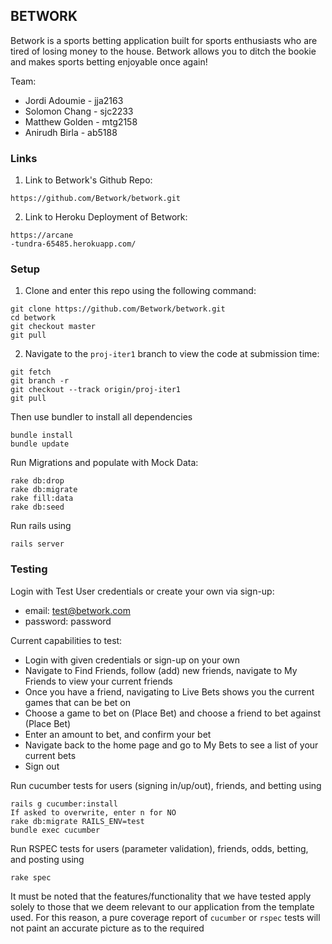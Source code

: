## BETWORK

Betwork is a sports betting application built for sports enthusiasts who are tired of losing money to the house. Betwork
allows you to ditch the bookie and makes sports betting enjoyable once again!

Team:

* Jordi Adoumie - jja2163
* Solomon Chang - sjc2233
* Matthew Golden - mtg2158
* Anirudh Birla - ab5188

### Links

1) Link to Betwork's Github Repo:

```
https://github.com/Betwork/betwork.git
```

2) Link to Heroku Deployment of Betwork:

```
https://arcane
-tundra-65485.herokuapp.com/
```

### Setup

1) Clone and enter this repo using the following command:

```
git clone https://github.com/Betwork/betwork.git 
cd betwork
git checkout master
git pull
```

2) Navigate to the `proj-iter1` branch to view the code at submission time:

```
git fetch
git branch -r
git checkout --track origin/proj-iter1
git pull
```

Then use bundler to install all dependencies

```
bundle install
bundle update
```

Run Migrations and populate with Mock Data:

```
rake db:drop
rake db:migrate
rake fill:data
rake db:seed
```

Run rails using

```
rails server
```

### Testing

Login with Test User credentials or create your own via sign-up:

* email: test@betwork.com
* password: password

Current capabilities to test:

* Login with given credentials or sign-up on your own
* Navigate to Find Friends, follow (add) new friends, navigate to My Friends to view your current friends
* Once you have a friend, navigating to Live Bets shows you the current games that can be bet on
* Choose a game to bet on (Place Bet) and choose a friend to bet against (Place Bet)
* Enter an amount to bet, and confirm your bet
* Navigate back to the home page and go to My Bets to see a list of your current bets
* Sign out

Run cucumber tests for users (signing in/up/out), friends, and betting using

```
rails g cucumber:install
If asked to overwrite, enter n for NO
rake db:migrate RAILS_ENV=test
bundle exec cucumber
```

Run RSPEC tests for users (parameter validation), friends, odds, betting, and posting using

```
rake spec
```

It must be noted that the features/functionality that we have tested apply solely to those that we deem relevant to our
application from the template used. For this reason, a pure coverage report of `cucumber` or `rspec` tests will not
paint an accurate picture as to the required  
